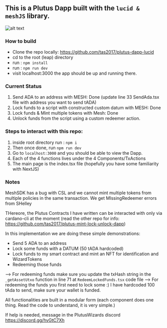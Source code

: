 ## This is a Plutus Dapp built with the `lucid & meshJS` library.


![alt text](https://github.com/tas2017/plutus-dapp-lucid/blob/main/view.png)


### How to build

- Clone the repo locally: https://github.com/tas2017/plutus-dapp-lucid
- cd to the root (leap) directory
- run : `npm install`
- run : `npm run dev`
- visit localhost:3000 the app should be up and running there.

### Current Status
1. Send ADA to an address with MESH: Done (update line 33 SendAda.tsx file with address you want to send tADA)
2. Lock funds to a script with constructed custom datum with MESH: Done
3. Lock funds & Mint multiple tokens with Mesh: Done
4. Unlock funds from the script using a custom redeemer action.

### Steps to interact with this repo:
1. inside root directory run : `npm i`
2. Then once done, run `npm run dev`
3. Go to `localhost:3000` and you should be able to view the Dapp.
4. Each of the 4 functions lives under the 4 Components/TxActions
5. The main page is the index.tsx file (hopefully you have some familiarity with NextJS)


### Notes

MeshSDK has a bug with CSL and we cannot mint multiple tokens from multiple policies in the same transaction.
We get MIssingRedeemer errors from SHelley

THereore, the Plutus Contracts I have written can be interacted with only via cardano-cli at the moment (read the other repo for info: https://github.com/tas2017/plutus-mint-lock-unlock-dapp)

In this implementation we are doing these simple demonstrations:

- Send 5 ADA to an address
- Lock some funds with a DATUM (50 tADA hardcoded)
- Lock funds to my smart contract and mint an NFT for identification and WizardTokens
- Redeeming those funds


--> For redeeming funds make sure you update the txHash string in the `_getAssetUtxo` function in line 71 at `RedeemLockedFunds.tsx` code file
--> For redeeming the funds you first need to lock some :) I have hardcoded 100 tAda to send, make sure your wallet is funded.

All functionalities are built in a modular form (each component does one thing. Read the code to understand, it is very simple.)

If help is needed, message in the PlutusWizards discord https://discord.gg/hvGtC7Xh
